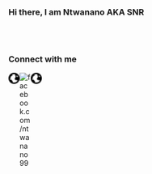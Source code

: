 

### Hi there, I am Ntwanano AKA SNR












<br/>
<br/>








### Connect with me


[<img align="left"  alt="ntwanano.me" width="22px" src="https://raw.githubusercontent.com/iconic/open-iconic/master/svg/globe.svg" />][website]
[<img align="left"  alt="facebook.com/ntwanano99" width="22px" src="https://raw.githubusercontent.com/iconic/open-iconic/master/svg/facebook.svg" />][facebook]
[<img align="left"  alt="ntwanano.me" width="22px" src="https://raw.githubusercontent.com/iconic/open-iconic/master/svg/globe.svg" />][twitter]






<br/>
<br/>




[website]: http://ntwanano.me
[twitter]: https://twitter.com/_snr99
[facebook]: https://www.facebook.com/ntwanano99 